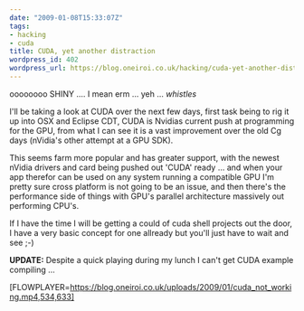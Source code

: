 ```yaml
---
date: "2009-01-08T15:33:07Z"
tags:
- hacking
- cuda
title: CUDA, yet another distraction
wordpress_id: 402
wordpress_url: https://blog.oneiroi.co.uk/hacking/cuda-yet-another-distraction
---
```

oooooooo SHINY .... I mean erm ... yeh ... *whistles*


I'll be taking a look at CUDA over the next few days, first task being to rig it up into OSX and Eclipse CDT, CUDA is Nvidias current push at programming for the GPU, from what I can see it is a vast improvement over the old Cg days (nVidia's other attempt at a GPU SDK).

This seems farm more popular and has greater support, with the newest nVidia drivers and card being pushed out 'CUDA' ready ... and when your app therefor can be used on any system running a compatible GPU I'm pretty sure cross platform is not going to be an issue, and then there's the performance side of things with GPU's parallel architecture massively out performing CPU's.

If I have the time I will be getting a could of cuda shell projects out the door, I have a very basic concept for one allready but you'll just have to wait and see ;-)

<strong>
UPDATE:</strong> Despite a quick playing during my lunch I can't get CUDA example compiling ... 

[FLOWPLAYER=https://blog.oneiroi.co.uk/uploads/2009/01/cuda_not_working.mp4,534,633]
